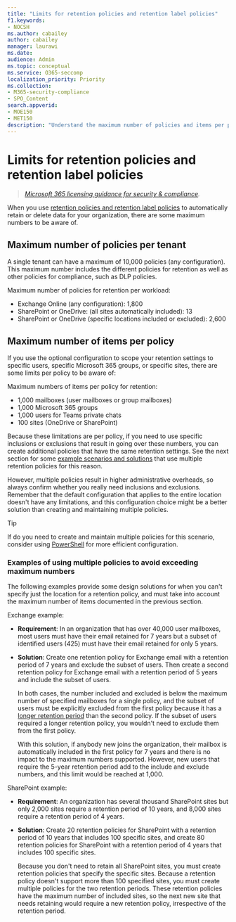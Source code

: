 ```yaml
---
title: "Limits for retention policies and retention label policies"
f1.keywords:
- NOCSH
ms.author: cabailey
author: cabailey
manager: laurawi
ms.date: 
audience: Admin
ms.topic: conceptual
ms.service: O365-seccomp
localization_priority: Priority
ms.collection: 
- M365-security-compliance
- SPO_Content
search.appverid: 
- MOE150
- MET150
description: "Understand the maximum number of policies and items per policy for retention policies and retention label policies"
---
```


# Limits for retention policies and retention label policies

>*[Microsoft 365 licensing guidance for security & compliance](https://aka.ms/ComplianceSD).*

When you use [retention policies and retention label policies](retention.md##retention-policies-and-retention-labels) to automatically retain or delete data for your organization, there are some maximum numbers to be aware of.

## Maximum number of policies per tenant

A single tenant can have a maximum of 10,000 policies (any configuration). This maximum number includes the different policies for retention as well as other policies for compliance, such as DLP policies.

Maximum number of policies for retention per workload:

- Exchange Online (any configuration): 1,800
- SharePoint or OneDrive: (all sites automatically included): 13
- SharePoint or OneDrive (specific locations included or excluded): 2,600

## Maximum number of items per policy

If you use the optional configuration to scope your retention settings to specific users, specific Microsoft 365 groups, or specific sites, there are some limits per policy to be aware of: 

Maximum numbers of items per policy for retention:

  - 1,000 mailboxes (user mailboxes or group mailboxes)
  - 1,000 Microsoft 365 groups
  - 1,000 users for Teams private chats
  - 100 sites (OneDrive or SharePoint)

Because these limitations are per policy, if you need to use specific inclusions or exclusions that result in going over these numbers, you can create additional policies that have the same retention settings. See the next section for some [example scenarios and solutions](#examples-of-using-inclusions-and-exclusions) that use multiple retention policies for this reason.

However, multiple policies result in higher administrative overheads, so always confirm whether you really need inclusions and exclusions. Remember that the default configuration that applies to the entire location doesn't have any limitations, and this configuration choice might be a better solution than creating and maintaining multiple policies.

> [!TIP]
> If do you need to create and maintain multiple policies for this scenario, consider using [PowerShell](retention.md#powershell-cmdlets-for-retention-policies-and-retention-labels) for more efficient configuration.

### Examples of using multiple policies to avoid exceeding maximum numbers

The following examples provide some design solutions for when you can't specify just the location for a retention policy, and must take into account the maximum number of items documented in the previous section.

Exchange example:

- **Requirement**: In an organization that has over 40,000 user mailboxes, most users must have their email retained for 7 years but a subset of identified users (425) must have their email retained for only 5 years.

- **Solution**: Create one retention policy for Exchange email with a retention period of 7 years and exclude the subset of users. Then create a second retention policy for Exchange email with a retention period of 5 years and include the subset of users. 
    
    In both cases, the number included and excluded is below the maximum number of specified mailboxes for a single policy, and the subset of users must be explicitly excluded from the first policy because it has a [longer retention period](retention.md#the-principles-of-retention-or-what-takes-precedence) than the second policy. If the subset of users required a longer retention policy, you wouldn't need to exclude them from the first policy.
     
    With this solution, if anybody new joins the organization, their mailbox is automatically included in the first policy for 7 years and there is no impact to the maximum numbers supported. However, new users that require the 5-year retention period add to the include and exclude numbers, and this limit would be reached at 1,000.

SharePoint example:

- **Requirement**: An organization has several thousand SharePoint sites but only 2,000 sites require a retention period of 10 years, and 8,000 sites require a retention period of 4 years.

- **Solution**: Create 20 retention policies for SharePoint with a retention period of 10 years that includes 100 specific sites, and create 80 retention policies for SharePoint with a retention period of 4 years that includes 100 specific sites.
    
    Because you don't need to retain all SharePoint sites, you must create retention policies that specify the specific sites. Because a retention policy doesn't support more than 100 specified sites, you must create multiple policies for the two retention periods. These retention policies  have the maximum number of included sites, so the next new site that needs retaining would require a new retention policy, irrespective of the retention period.

